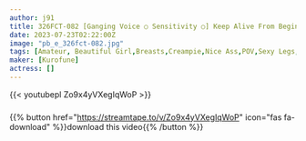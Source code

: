 ```yaml
---
author: j91
title: 326FCT-082 [Ganging Voice ○ Sensitivity ○] Keep Alive From Beginning To End! ! Sensitive Echiechi Constitution, Private Gonzo Outflow Of Active J Voice Actor! !
date: 2023-07-23T02:22:00Z
image: "pb_e_326fct-082.jpg"
tags: [Amateur, Beautiful Girl,Breasts,Creampie,Nice Ass,POV,Sexy Legs,Uniform]
maker: [Kurofune]
actress: []
---
```



{{< youtubepl Zo9x4yVXegIqWoP >}}
###

{{% button href="https://streamtape.to/v/Zo9x4yVXegIqWoP" icon="fas fa-download" %}}download this video{{% /button %}}


